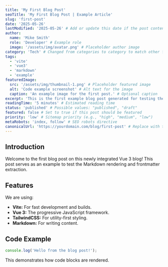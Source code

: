 ```yaml
---
title: 'My First Blog Post'
seoTitle: 'My First Blog Post | Example Article'
slug: 'first-post'
date: '2025-05-26'
lastModified: '2025-05-26' # Add or update this date if the post content is modified
author:
  name: 'Mike Smith'
  role: 'Developer' # Example role
  image: '/assets/img/avatar.png' # Placeholder author image
category: 'Tech' # Changed from categories to category to match other files
tags:
  - 'vite'
  - 'vue3'
  - 'markdown'
  - 'example'
featuredImage:
  src: '/assets/img/thumbnail-1.png' # Placeholder featured image
  alt: 'Code example screenshot' # Alt text for the image
  caption: 'An example image for the first post.' # Optional caption
excerpt: 'This is the first example blog post generated for testing the Markdown processing and frontmatter structure.' # A brief summary
readingTime: '5 minutes' # Estimated reading time
status: 'published' # Possible values: "published", "draft"
featured: false # Set to true if this post should be featured
priority: 'low' # Sitemap priority (e.g., "high", "medium", "low")
metaRobots: 'index, follow' # SEO robots directive
canonicalUrl: 'https://yourdomain.com/blog/first-post' # Replace with the actual canonical URL
---
```


## Introduction

Welcome to the first blog post on this newly integrated Vue 3 blog! This post serves as an example to test the Markdown rendering and frontmatter extraction.

## Features

We are using:

- **Vite:** For fast development and builds.
- **Vue 3:** The progressive JavaScript framework.
- **TailwindCSS:** For utility-first styling.
- **Markdown:** For writing content.

## Code Example

```javascript
console.log('Hello from the blog post!');
```

This demonstrates how code blocks are rendered.
